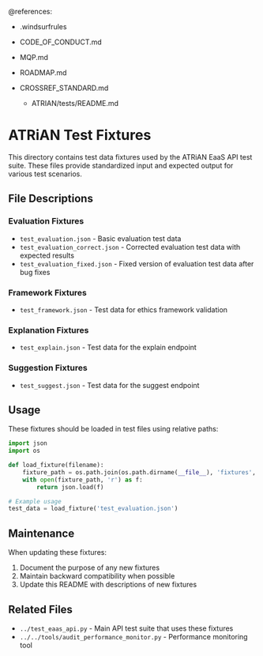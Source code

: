 @references:
- .windsurfrules
- CODE_OF_CONDUCT.md
- MQP.md
- ROADMAP.md
- CROSSREF_STANDARD.md

  - ATRIAN/tests/README.md

# ATRiAN Test Fixtures

This directory contains test data fixtures used by the ATRiAN EaaS API test suite. These files provide standardized input and expected output for various test scenarios.

## File Descriptions

### Evaluation Fixtures
- `test_evaluation.json` - Basic evaluation test data
- `test_evaluation_correct.json` - Corrected evaluation test data with expected results
- `test_evaluation_fixed.json` - Fixed version of evaluation test data after bug fixes

### Framework Fixtures
- `test_framework.json` - Test data for ethics framework validation

### Explanation Fixtures
- `test_explain.json` - Test data for the explain endpoint

### Suggestion Fixtures
- `test_suggest.json` - Test data for the suggest endpoint

## Usage

These fixtures should be loaded in test files using relative paths:

```python
import json
import os

def load_fixture(filename):
    fixture_path = os.path.join(os.path.dirname(__file__), 'fixtures', filename)
    with open(fixture_path, 'r') as f:
        return json.load(f)

# Example usage
test_data = load_fixture('test_evaluation.json')
```

## Maintenance

When updating these fixtures:
1. Document the purpose of any new fixtures
2. Maintain backward compatibility when possible
3. Update this README with descriptions of new fixtures

## Related Files

- `../test_eaas_api.py` - Main API test suite that uses these fixtures
- `../../tools/audit_performance_monitor.py` - Performance monitoring tool
